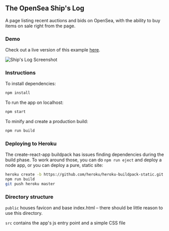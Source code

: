 ## The OpenSea Ship's Log

A page listing recent auctions and bids on OpenSea, with the ability to buy items on sale right from the page.

### Demo

Check out a live version of this example [here](https://ships-log.herokuapp.com).

![Ship's Log Screenshot](https://storage.googleapis.com/opensea-static/opensea-ships-log/screenshot.png "Ship's Log Screenshot")

### Instructions

To install dependencies:
```bash
npm install
```

To run the app on localhost:

```bash
npm start
```

To minify and create a production build:

```bash
npm run build
```

### Deploying to Heroku

The create-react-app buildpack has issues finding dependencies during the build phase. To work around those, you can do `npm run eject` and deploy a node app, or you can deploy a pure, static site:

```bash
heroku create -b https://github.com/heroku/heroku-buildpack-static.git
npm run build
git push heroku master
```

### Directory structure

`public` houses favicon and base index.html – there should be little reason to use this directory.

`src` contains the app's js entry point and a simple CSS file
